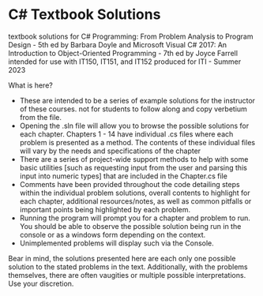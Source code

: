 # C# Textbook Solutions
textbook solutions for C# Programming: From Problem Analysis to Program Design - 5th ed by Barbara Doyle and Microsoft Visual C# 2017: An Introduction to Object-Oriented Programming - 7th ed by Joyce Farrell 
intended for use with IT150, IT151, and IT152
produced for ITI - Summer 2023

What is here?
- These are intended to be a series of example solutions for the instructor of these courses. not for students to follow along and copy verbetium from the file.
- Opening the .sln file will allow you to browse the possible solutions for each chapter. Chapters 1 - 14 have individual .cs files where each problem is presented as a method. The contents of these individual files will vary by the needs and specifications of the chapter 
- There are a series of project-wide support methods to help with some basic utilities [such as requesting input from the user and parsing this input into numeric types] that are included in the Chapter.cs file
- Comments have been provided throughout the code detailing steps within the individual problem solutions, overall contents to highlight for each chapter, additional resources/notes, as well as common pitfalls or important points being highlighted by each problem.
- Running the program will prompt you for a chapter and problem to run. You should be able to observe the possible solution being run in the console or as a windows form depending on the context.
- Unimplemented problems will display such via the Console. 

Bear in mind, the solutions presented here are each only one possible solution to the stated problems in the text. Additionally, with the problems themselves, there are often vaugities or multiple possible interpretations. Use your discretion. 

